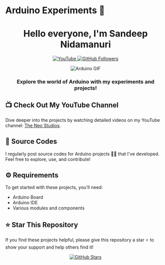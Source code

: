 # Arduino Experiments 🚀

<h1 align="center">Hello everyone, I'm Sandeep Nidamanuri</h1>

<p align="center">
  <a href="https://www.youtube.com/@theneostudios" target="_blank">
    <img src="https://img.shields.io/badge/YouTube-The%20Neo%20Studios-red?style=for-the-badge&logo=youtube" alt="YouTube">
  </a>
  <a href="https://github.com/neosandeep24" target="_blank">
    <img src="https://img.shields.io/github/followers/neosandeep24?style=for-the-badge" alt="GitHub Followers">
  </a>
</p>

<p align="center">
  <img src="https://media.giphy.com/media/ZVik7pBtu9dNS/giphy.gif" alt="Arduino GIF">
</p>

<h3 align="center">Explore the world of Arduino with my experiments and projects!</h3>

## 📺 Check Out My YouTube Channel
Dive deeper into the projects by watching detailed videos on my YouTube channel: 
<a href="https://www.youtube.com/@theneostudios" target="_blank">The Neo Studios</a>.

## 📂 Source Codes
I regularly post source codes for Arduino projects 🧑‍💻 that I've developed. Feel free to explore, use, and contribute!

## ⚙️ Requirements
To get started with these projects, you'll need:
- Arduino Board
- Arduino IDE
- Various modules and components

## ⭐ Star This Repository
If you find these projects helpful, please give this repository a star ⭐ to show your support and help others find it!

<p align="center">
  <a href="https://github.com/neosandeep24/ArduinoExperiments" target="_blank">
    <img src="https://img.shields.io/github/stars/neosandeep24/ArduinoExperiments?style=social" alt="GitHub Stars">
  </a>
</p>
